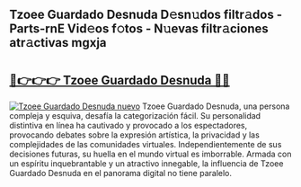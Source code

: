 ## Tzoee Guardado Desnuda D𝚎sn𝚞dos filtr𝚊dos - Parts-rnE Vid𝚎os f𝚘tos - N𝚞evas filtr𝚊ciones atr𝚊ctivas mgxja

# <h2><a href="http://mb5r9f1.tromn.icu/?c=Tzoee+Guardado+Desnuda">🔗👉👉👉 Tzoee Guardado Desnuda 🔗🔗</a></h2>

[![Tzoee Guardado Desnuda nuevo](https://i.imgur.com/pEAQMta.gif)](http://mb5r9f1.tromn.icu/?c=Tzoee+Guardado+Desnuda)
Tzoee Guardado Desnuda, una persona compleja y esquiva, desafía la categorización fácil. Su personalidad distintiva en línea ha cautivado y provocado a los espectadores, provocando debates sobre la expresión artística, la privacidad y las complejidades de las comunidades virtuales. Independientemente de sus decisiones futuras, su huella en el mundo virtual es imborrable. Armada con un espíritu inquebrantable y un atractivo innegable, la influencia de Tzoee Guardado Desnuda en el panorama digital no tiene paralelo.
